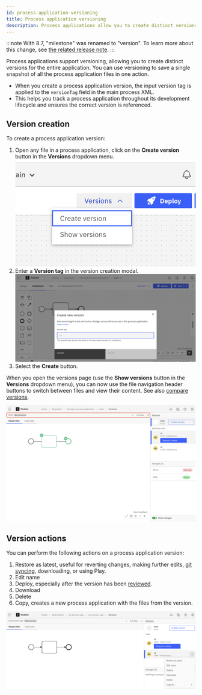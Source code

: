 ```yaml
---
id: process-application-versioning
title: Process application versioning
description: Process applications allow you to create distinct versions for the entire application.
---
```


:::note
With 8.7, "milestone" was renamed to "version". To learn more about this change, see [the related release note](/reference/announcements-release-notes/870/870-release-notes.md#web-modeler-milestones-renamed-to-versions).
:::

Process applications support versioning, allowing you to create distinct versions for the entire application. You can use versioning to save a single snapshot of all the process application files in one action.

- When you create a process application version, the input version tag is applied to the `versionTag` field in the main process XML.
- This helps you track a process application throughout its development lifecycle and ensures the correct version is referenced.

## Version creation

To create a process application version:

1. Open any file in a process application, click on the **Create version** button in the **Versions** dropdown menu.
   ![Create a version menu](img/versions/web-modeler-version-process-application-versions-menu.png)
2. Enter a **Version tag** in the version creation modal.
   ![Create a version modal](img/versions/web-modeler-version-create-process-application-version.png)
3. Select the **Create** button.

When you open the versions page (use the **Show versions** button in the **Versions** dropdown menu), you can now use the file navigation header buttons to switch between files and view their content. See also [compare versions](/components/modeler/web-modeler/versions.md#compare-versions).

![Versions list with file navigation header buttons highlighted](img/versions/web-modeler-version-view-process-application-version.png)

## Version actions

You can perform the following actions on a process application version:

1. Restore as latest, useful for reverting changes, making further edits, [git syncing](/components/modeler/web-modeler/git-sync.md), downloading, or using Play.
2. Edit name
3. Deploy, especially after the version has been [reviewed](/components/modeler/web-modeler/process-application-pipeline.md#review).
4. Download
5. Delete
6. Copy, creates a new process application with the files from the version.

![Version actions](img/versions/web-modeler-version-actions.png)
